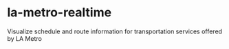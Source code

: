 # la-metro-realtime
Visualize schedule and route information for transportation services offered by LA Metro
